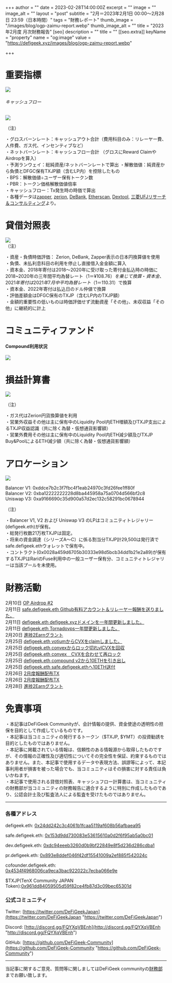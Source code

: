 +++
author = ""
date = 2023-02-28T14:00:00Z
excerpt = ""
image = ""
image_alt = ""
layout = "post"
subtitle = "2月＝2023年2月1日 00:00～2月28日 23:59（日本時間）"
tags = "財務レポート"
thumb_image = "/images/blog/ogp-zaimu-report.webp"
thumb_image_alt = ""
title = "2023年2月度 月次財務報告"
[seo]
description = ""
title = ""
[[seo.extra]]
keyName = "property"
name = "og:image"
value = "https://defigeek.xyz/images/blog/ogp-zaimu-report.webp"

+++
# 重要指標

![](/images/blog/23021.PNG)

###### キャッシュフロー

![](/images/blog/23023.PNG)

（注）

・グロスバーンレート：キャッシュアウト合計（費用科目のみ：リレーヤー費、人件費、ガス代、インセンティブなど）  
・ネットバーンレート：キャッシュフロー合計 （グロスにReward ClaimやAirdropを算入）  
・予測ランウェイ：総純資産/ネットバーンレートで算出 ・解散価値：純資産から負債とDFGC保有TXJP額（含むLP内）を控除したもの  
・BPS：解散価値÷ユーザー保有トークン数  
・PBR：トークン価格解散価値倍率  
・キャッシュフロー：Tx発生時の時価で算出  
・各種データは[zapper](https://t.co/lzLYnn8VGj?amp=1), [zerion](https://app.zerion.io/), [DeBank](https://debank.com/), [Etherscan](https://etherscan.io/), [Dextool](https://www.dextools.io/app/ether/pair-explorer/0xa9166690c35d900a57d2ec132c58291bc0678944), [三菱UFJリサーチ＆コンサルティング](http://www.murc-kawasesouba.jp/fx/lastmonth.php)より。

# 

# 貸借対照表

![](/images/blog/23024.PNG)  
（注）

・資産・負債時価評価： Zerion, DeBank, Zapper表示の日本円換算値を使用  
・負債、未払利息科目の利用を停止し直接借入金金額に算入  
・資本金、2018年寄付は2018～2020年に受け取った寄付金払込時の時価に2018\~2020年の三年間平均為替レート（$1＝¥108.76）を乗じて換算  
・資本金、2021年寄付は2021年7月中平均為替レート（$1＝110.31）で換算  
・資本金、2022年寄付は払込日のドル仲値で換算  
・評価差額金はDFGC保有のTXJP（含むLP内のTXJP額）  
・金額的重要性の低いものは時価評価せず流動資産「その他」、未収収益「その他」に継続的に計上

# 

# コミュニティファンド

#### **Compound利用状況**

![](/images/blog/23022.PNG)

# 

# 損益計算書

![](/images/blog/23025.PNG)

（注）

・ガス代はZerion円貨換算値を利用  
・営業外収益その他は主に保有中のLiquidity Pool内ETH増額及びTXJP支出によるTXJP収益認識（共に除く為替・仮想通貨影響額）  
・営業外費用その他は主に保有中のLiquidity Pool内ETH減少額及びTXJP Buy&PoolによるETH減少額（共に除く為替・仮想通貨影響額）

# 

# アロケーション

![](/images/blog/23026.PNG)

Balancer V1: 0xddce7b2c3f7fbc4f1eab24970c3fd26fee1ff80f  
Balancer V2: 0xba12222222228d8ba445958a75a0704d566bf2c8  
Uniswap V3: 0xa9166690c35d900a57d2ec132c58291bc0678944

（注）

・Balancer V1, V2 および Uniswap V3 のLPはコミュニティトレジャリー (defigeek.eth)が保有。  
・総発行枚数21万枚TXJPは固定。  
・将来の資金調達（シリーズA～C）に係る割当分TXJP計29,500は発行済でsafe.defigeek.ethウォレットで保有中。  
・コントラクト(0x0028a459d6705b30333e98d5bcb34dd1b21e2a89)が保有するTXJPはRariのFuse利用中の一般ユーザー保有分、コミュニティトレジャリーは当該プールを未使用。

# 

# 財務活動

2月10日	[OP Airdrop #2](https://optimistic.etherscan.io/tx/0x146020805686a78c53cddac64f6e53865ac64255b5485df0f5803cd6d5cfdc12)  
2月11日	[safe.defigeek.eth  Github有料アカウント＆リレーヤー報酬を送りました。](https://etherscan.io/tx/0x909ac67169eb1acfccd902ee6bf38db8c7ab41857b06726b3c7698955e85b802)  
2月11日	[defigeek.eth  defigeek.xyzドメインを一年間更新しました。](https://etherscan.io/tx/0xa12b2a5992d1d2086414f16113f312d47b512c24e6587cdd0b4dfeeb5476fbac)  
2月11日	[defigeek.eth  Tornadovps一年間更新しました。](https://etherscan.io/tx/0xbc2d868bac3ce9ec591a849d2418ee8c8dd280ec438a44d124ac6ea14b5df709)  
2月20日	[進捗2Earnグラント ](https://polygonscan.com/tx/0xa6f405eb453aa74de6554d8958d6fe2c837480a00462198468ab5a93baa1ba92)  
2月25日	[defigeek.eth  votiumからCVXをclaimしました。](https://etherscan.io/tx/0x0e7357e96577d453d37193e22881af16589af577c1ff046d840b5e274da2ea29)  
2月25日	[defigeek.eth  convexからロック切れvlCVXを回収](https://etherscan.io/tx/0x5bd14574b58bbeb4d5a37e7df12953302a142a0f77b03e06e6caab088c87efee)  
2月25日	[defigeek.eth  convex　CVXを合わせて再ロック](https://etherscan.io/tx/0x706bacba8dc6c365a5f0f75e2e480fbd727eaf2f16153e55ad11bc53fff0bcf2)  
2月25日	[defigeek.eth  compound v2から10ETHを引き出し](https://etherscan.io/tx/0xfcda149aab93f90a8c4fb67f3a127070b3d00279f885bd580edd966ce874686a)  
2月25日	[defigeek.eth  safe.defigeek.ethへ10ETH送付 ](https://etherscan.io/tx/0xd671001cbacdb130c88824a8403a57ee0e034a2aa87fec1691197a71ad11bbd8)  
2月26日	[2月度報酬配布TX](https://etherscan.io/tx/0x000a89e9714aae09a41d8afa2e3c08bdfb2e8d6173478fe29bd63fa4b1fa9894)  
2月26日	[2月度報酬配布TX](https://etherscan.io/tx/0x000a89e9714aae09a41d8afa2e3c08bdfb2e8d6173478fe29bd63fa4b1fa9894)  
2月28日	[進捗2Earnグラント ](https://polygonscan.com/tx/0x341fe539d45642cd5709a269485f326938741edf2049780b1652fba52d05bf6c)  

# 免責事項

・本記事はDeFiGeek Communityが、会計情報の提供、資金使途の透明性の担保を目的として作成しているものです。  
・本記事は当コミュニティの発行するトークン（$TXJP, $YMT）の投資勧誘を目的としたものではありません。  
・本記事に掲載されている情報は、信頼性のある情報源から取得したものですが、その情報の正確性及び適切性についてその完全性を保証、約束するものではありません。また、本記事で使用するデータや表現方法、誤謬等によって、本記事利用者が損害を被った場合でも、当コミュニティはその損害に対する責任は負いかねます。  
・本記事で使用される貸借対照表、キャッシュフロー計算書は、当コミュニティの財務部が当コミュニティの財務報告に適合するように特別に作成したものであり、公認会計士及び監査法人による監査を受けたものではありません。

***

### 各種アドレス

defigeek.eth: [0x24dd242c3c4061b1fcaa5119af608b56afbaea95](https://etherscan.io/address/0x24dd242c3c4061b1fcaa5119af608b56afbaea95)

safe.defigeek.eth: [0x153d9dd730083e53615610a0d2f6f95ab5a0bc01](https://etherscan.io/address/0x153d9dd730083e53615610a0d2f6f95ab5a0bc01)

dev.defigeek.eth: [0xdc94eeeb3260d0b9bf22849e8f5d236d286cdba1](https://etherscan.io/address/0xdc94eeeb3260d0b9bf22849e8f5d236d286cdba1)

pr.defigeek.eth: [0x893e8ddef046f42df15541009a2ef885f542024c](https://etherscan.io/address/0x893e8ddef046f42df15541009a2ef885f542024c)

cofounder.defigeek.eth: [0x4534f4968006ca9eca3bac922022c7ecba066e9e](https://etherscan.io/address/0x4534f4968006ca9eca3bac922022c7ecba066e9e)

$TXJP(TenX Community JAPAN Token):[0x961dd84059505d59f82ce4fb87d3c09bec65301d](https://etherscan.io/token/0x961dd84059505d59f82ce4fb87d3c09bec65301d)

### 公式コミュニティ

Twitter: [https://twitter.com/DeFiGeekJapan](https://twitter.com/DeFiGeekJapan "https://twitter.com/DeFiGeekJapan")

Discord: [http://discord.gg/FQYXqVBEnh](http://discord.gg/FQYXqVBEnh "http://discord.gg/FQYXqVBEnh")

GitHub: [https://github.com/DeFiGeek-Community](https://github.com/DeFiGeek-Community "https://github.com/DeFiGeek-Community")

***

当記事に関するご意見、質問等に関しましてはDeFiGeek communityの[財務部](https://discord.gg/CkM2cyTz8N)までお願い致します。